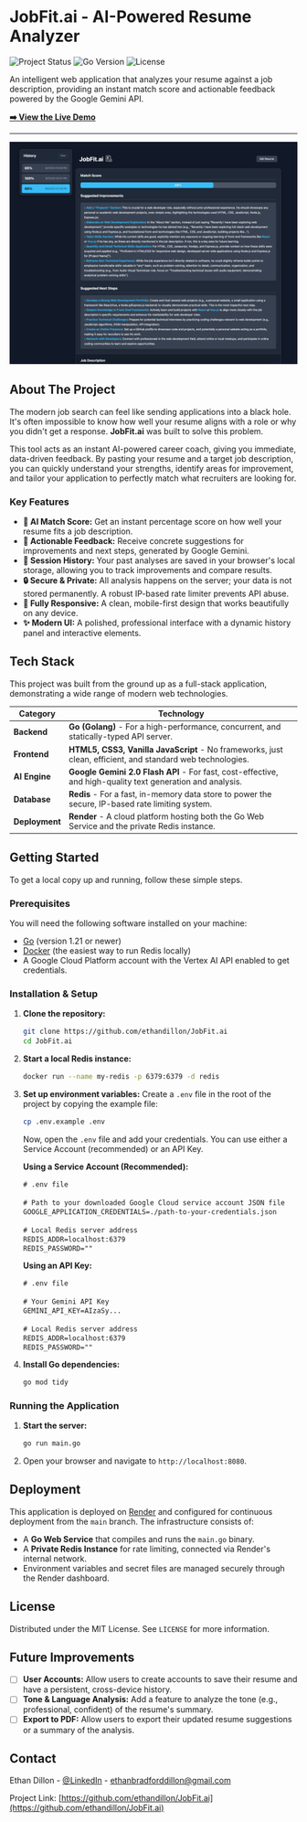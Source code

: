 # JobFit.ai - AI-Powered Resume Analyzer

![Project Status](https://img.shields.io/badge/status-live-brightgreen)
![Go Version](https://img.shields.io/badge/go-1.21%2B-blue)
![License](https://img.shields.io/badge/license-MIT-lightgrey)

An intelligent web application that analyzes your resume against a job description, providing an instant match score and actionable feedback powered by the Google Gemini API.

**[➡️ View the Live Demo](https://www.job-fit-ai.com/)**

---

![JobFit.ai Application Screenshot](./docs/screenshot.png)


## About The Project

The modern job search can feel like sending applications into a black hole. It's often impossible to know how well your resume aligns with a role or why you didn't get a response. **JobFit.ai** was built to solve this problem.

This tool acts as an instant AI-powered career coach, giving you immediate, data-driven feedback. By pasting your resume and a target job description, you can quickly understand your strengths, identify areas for improvement, and tailor your application to perfectly match what recruiters are looking for.

### Key Features

-   **🤖 AI Match Score:** Get an instant percentage score on how well your resume fits a job description.
-   **📝 Actionable Feedback:** Receive concrete suggestions for improvements and next steps, generated by Google Gemini.
-   **💾 Session History:** Your past analyses are saved in your browser's local storage, allowing you to track improvements and compare results.
-   **🔒 Secure & Private:** All analysis happens on the server; your data is not stored permanently. A robust IP-based rate limiter prevents API abuse.
-   **📱 Fully Responsive:** A clean, mobile-first design that works beautifully on any device.
-   **✨ Modern UI:** A polished, professional interface with a dynamic history panel and interactive elements.

## Tech Stack

This project was built from the ground up as a full-stack application, demonstrating a wide range of modern web technologies.

| Category      | Technology                                                                                                    |
| ------------- | ------------------------------------------------------------------------------------------------------------- |
| **Backend**   | **Go (Golang)** - For a high-performance, concurrent, and statically-typed API server.                          |
| **Frontend**  | **HTML5, CSS3, Vanilla JavaScript** - No frameworks, just clean, efficient, and standard web technologies.       |
| **AI Engine** | **Google Gemini 2.0 Flash API** - For fast, cost-effective, and high-quality text generation and analysis.      |
| **Database**  | **Redis** - For a fast, in-memory data store to power the secure, IP-based rate limiting system.                |
| **Deployment**| **Render** - A cloud platform hosting both the Go Web Service and the private Redis instance.                   |

## Getting Started

To get a local copy up and running, follow these simple steps.

### Prerequisites

You will need the following software installed on your machine:
-   [Go](https://go.dev/doc/install) (version 1.21 or newer)
-   [Docker](https://www.docker.com/products/docker-desktop/) (the easiest way to run Redis locally)
-   A Google Cloud Platform account with the Vertex AI API enabled to get credentials.

### Installation & Setup

1.  **Clone the repository:**
    ```sh
    git clone https://github.com/ethandillon/JobFit.ai
    cd JobFit.ai
    ```

2.  **Start a local Redis instance:**
    ```sh
    docker run --name my-redis -p 6379:6379 -d redis
    ```

3.  **Set up environment variables:**
    Create a `.env` file in the root of the project by copying the example file:
    ```sh
    cp .env.example .env
    ```
    Now, open the `.env` file and add your credentials. You can use either a Service Account (recommended) or an API Key.

    **Using a Service Account (Recommended):**
    ```env
    # .env file

    # Path to your downloaded Google Cloud service account JSON file
    GOOGLE_APPLICATION_CREDENTIALS=./path-to-your-credentials.json

    # Local Redis server address
    REDIS_ADDR=localhost:6379
    REDIS_PASSWORD=""
    ```

    **Using an API Key:**
    ```env
    # .env file

    # Your Gemini API Key
    GEMINI_API_KEY=AIzaSy...

    # Local Redis server address
    REDIS_ADDR=localhost:6379
    REDIS_PASSWORD=""
    ```

4.  **Install Go dependencies:**
    ```sh
    go mod tidy
    ```

### Running the Application

1.  **Start the server:**
    ```sh
    go run main.go
    ```
2.  Open your browser and navigate to `http://localhost:8080`.

## Deployment

This application is deployed on [Render](https://render.com/) and configured for continuous deployment from the `main` branch. The infrastructure consists of:
-   A **Go Web Service** that compiles and runs the `main.go` binary.
-   A **Private Redis Instance** for rate limiting, connected via Render's internal network.
-   Environment variables and secret files are managed securely through the Render dashboard.

## License

Distributed under the MIT License. See `LICENSE` for more information.

## Future Improvements

-   [ ] **User Accounts:** Allow users to create accounts to save their resume and have a persistent, cross-device history.
-   [ ] **Tone & Language Analysis:** Add a feature to analyze the tone (e.g., professional, confident) of the resume's summary.
-   [ ] **Export to PDF:** Allow users to export their updated resume suggestions or a summary of the analysis.

## Contact

Ethan Dillon - [@LinkedIn](https://www.linkedin.com/in/ethan-dillon-115b64294/) - ethanbradforddillon@gmail.com

Project Link: [https://github.com/ethandillon/JobFit.ai](https://github.com/ethandillon/JobFit.ai)